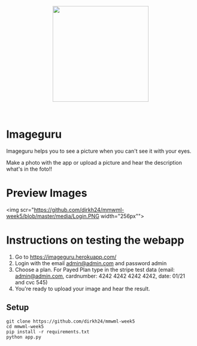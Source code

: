 <p align="center"><img src="https://github.com/dirkh24/mmwml-week5/blob/master/media/Imageguru2.PNG" width="256px"><p>

&nbsp;&nbsp;&nbsp;&nbsp;&nbsp;&nbsp;&nbsp;&nbsp;&nbsp;&nbsp;&nbsp;&nbsp;&nbsp;
&nbsp;&nbsp;&nbsp;&nbsp;&nbsp;&nbsp;&nbsp;&nbsp;&nbsp;&nbsp;&nbsp;&nbsp;&nbsp;

# Imageguru

Imageguru helps you to see a picture when you can't see it with your eyes. 

Make a photo with the app or upload a picture and hear the description what's in the foto!!

# Preview Images
<img scr="https://github.com/dirkh24/mmwml-week5/blob/master/media/Login.PNG width="256px"">

# Instructions on testing the webapp
1. Go to https://imageguru.herokuapp.com/
2. Login with the email admin@admin.com and password admin
3. Choose a plan. For Payed Plan type in the stripe test data (email: admin@admin.com, cardnumber: 4242 4242 4242 4242, date: 01/21 and cvc 545)
4. You're ready to upload your image and hear the result.

## Setup
``` 
git clone https://github.com/dirkh24/mmwml-week5
cd mmwml-week5
pip install -r requirements.txt
python app.py
```
